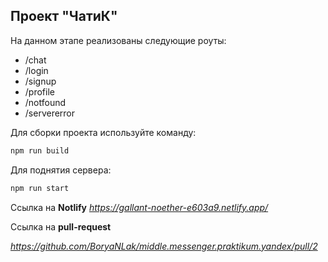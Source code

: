 ## Проект "ЧатиК"
На данном этапе реализованы следующие роуты: 
- /chat
- /login
- /signup
- /profile
- /notfound
- /servererror

Для сборки проекта используйте команду:
```sh
npm run build
```

Для поднятия сервера:
```sh
npm run start
```

Ссылка на **Notlify**
*https://gallant-noether-e603a9.netlify.app/*

Ссылка на **pull-request**

*https://github.com/BoryaNLak/middle.messenger.praktikum.yandex/pull/2*
